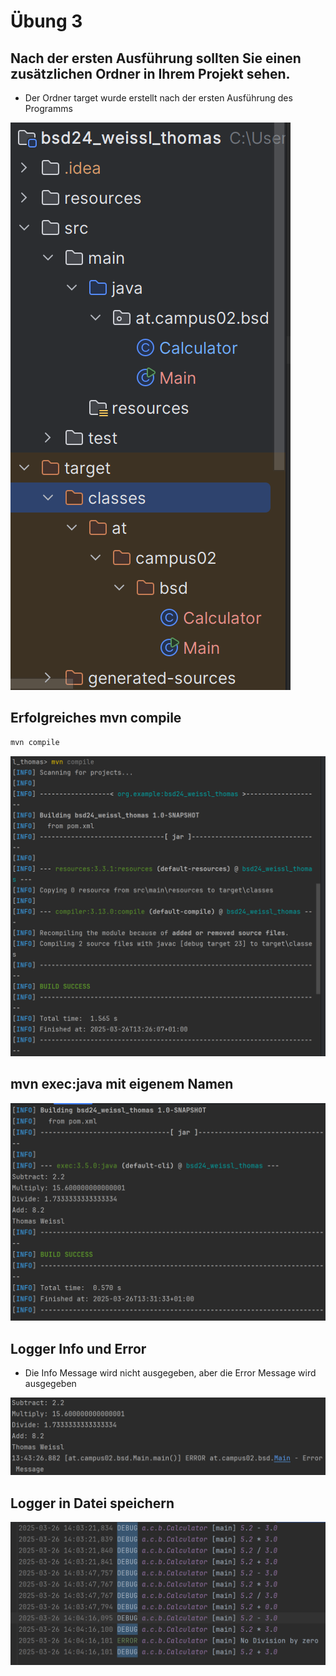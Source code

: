 # Übung 3

## Nach der ersten Ausführung sollten Sie einen zusätzlichen Ordner in Ihrem Projekt sehen.

- Der Ordner target wurde erstellt nach der ersten Ausführung des Programms

![image.png](resources/images/ex3_1.png)

## Erfolgreiches mvn compile

```bash
mvn compile
```

![image.png](resources/images/ex3_2.png)

## mvn exec:java mit eigenem Namen

![image.png](resources/images/ex3_3.png)

## Logger Info und Error

- Die Info Message wird nicht ausgegeben, aber die Error Message wird ausgegeben

![image.png](resources/images/ex3_4.png)

## Logger in Datei speichern

![image.png](resources/images/ex3_5.png)